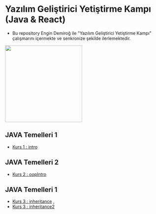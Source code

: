 # Yazılım Geliştirici Yetiştirme Kampı (Java & React)
- Bu repository Engin Demiroğ ile "Yazılım Geliştirici Yetiştirme Kampı" çalışmarını içermekte ve senkronize şekilde ilerlemektedir.

<a href="https://www.kodlama.io/p/yazilim-gelistirici-yetistirme-kampi2">
<img width="250px" src="https://user-images.githubusercontent.com/77548014/121215812-0121d000-c889-11eb-87ee-9bca3e46ee89.png"></a>

## JAVA Temelleri  1
- [Kurs 1 : intro ](https://github.com/Hilalbiyik/JavaReactKamp/tree/main/intro)

## JAVA Temelleri  2
- [Kurs 2 : oopIntro](https://github.com/Hilalbiyik/JavaReactKamp/tree/main/oopIntro)

## JAVA Temelleri  1
- [Kurs 3 : inheritance](https://github.com/Hilalbiyik/JavaReactKamp/tree/main/inheritance) ,
- [Kurs 3 : inheritance2](https://github.com/Hilalbiyik/JavaReactKamp/tree/main/inheritance2)
